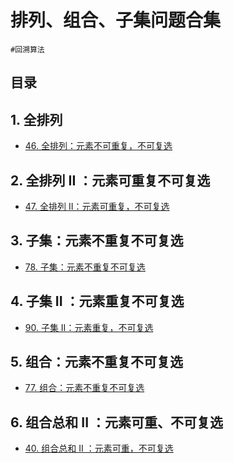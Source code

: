 
# 排列、组合、子集问题合集


`#回溯算法` 


## 目录
<!-- toc -->
 ## 1. 全排列 

- [46. 全排列：元素不可重复，不可复选](/post/tovnltXA.html)

## 2. 全排列 II ：元素可重复不可复选

- [47. 全排列 II：元素可重复，不可复选](/post/peLFh7kq.html)

## 3. 子集：元素不重复不可复选

- [78. 子集：元素不重复不可复选](/post/DiFK0hQo.html)

## 4. 子集 II ：元素重复不可复选

- [90. 子集 II：元素重复，不可复选](/post/3no1Un1T.html)

## 5. 组合：元素不重复不可复选

- [77. 组合：元素不重复不可复选](/post/4WXqPtWo.html)

## 6. 组合总和 II ：元素可重、不可复选

- [40. 组合总和 II ：元素可重，不可复选](/post/4lAxcINI.html)
